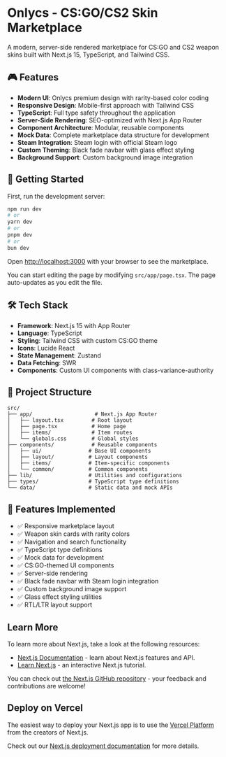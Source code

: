 # Onlycs - CS:GO/CS2 Skin Marketplace

A modern, server-side rendered marketplace for CS:GO and CS2 weapon skins built with Next.js 15, TypeScript, and Tailwind CSS.

## 🎮 Features

- **Modern UI**: Onlycs premium design with rarity-based color coding
- **Responsive Design**: Mobile-first approach with Tailwind CSS
- **TypeScript**: Full type safety throughout the application
- **Server-Side Rendering**: SEO-optimized with Next.js App Router
- **Component Architecture**: Modular, reusable components
- **Mock Data**: Complete marketplace data structure for development
- **Steam Integration**: Steam login with official Steam logo
- **Custom Theming**: Black fade navbar with glass effect styling
- **Background Support**: Custom background image integration

## 🚀 Getting Started

First, run the development server:

```bash
npm run dev
# or
yarn dev
# or
pnpm dev
# or
bun dev
```

Open [http://localhost:3000](http://localhost:3000) with your browser to see the marketplace.

You can start editing the page by modifying `src/app/page.tsx`. The page auto-updates as you edit the file.

## 🛠️ Tech Stack

- **Framework**: Next.js 15 with App Router
- **Language**: TypeScript
- **Styling**: Tailwind CSS with custom CS:GO theme
- **Icons**: Lucide React
- **State Management**: Zustand
- **Data Fetching**: SWR
- **Components**: Custom UI components with class-variance-authority

## 📁 Project Structure

```
src/
├── app/                    # Next.js App Router
│   ├── layout.tsx         # Root layout
│   ├── page.tsx           # Home page
│   ├── items/             # Item routes
│   └── globals.css        # Global styles
├── components/            # Reusable components
│   ├── ui/               # Base UI components
│   ├── layout/           # Layout components
│   ├── items/            # Item-specific components
│   └── common/           # Common components
├── lib/                  # Utilities and configurations
├── types/                # TypeScript type definitions
└── data/                 # Static data and mock APIs
```

## 🎨 Features Implemented

- ✅ Responsive marketplace layout
- ✅ Weapon skin cards with rarity colors
- ✅ Navigation and search functionality
- ✅ TypeScript type definitions
- ✅ Mock data for development
- ✅ CS:GO-themed UI components
- ✅ Server-side rendering
- ✅ Black fade navbar with Steam login integration
- ✅ Custom background image support
- ✅ Glass effect styling utilities
- ✅ RTL/LTR layout support

## Learn More

To learn more about Next.js, take a look at the following resources:

- [Next.js Documentation](https://nextjs.org/docs) - learn about Next.js features and API.
- [Learn Next.js](https://nextjs.org/learn) - an interactive Next.js tutorial.

You can check out [the Next.js GitHub repository](https://github.com/vercel/next.js) - your feedback and contributions are welcome!

## Deploy on Vercel

The easiest way to deploy your Next.js app is to use the [Vercel Platform](https://vercel.com/new?utm_medium=default-template&filter=next.js&utm_source=create-next-app&utm_campaign=create-next-app-readme) from the creators of Next.js.

Check out our [Next.js deployment documentation](https://nextjs.org/docs/app/building-your-application/deploying) for more details.
